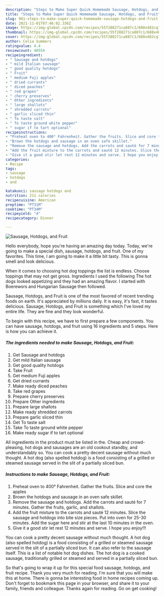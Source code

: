```yaml
---
description: "Steps to Make Super Quick Homemade Sausage, Hotdogs, and Fruit"
title: "Steps to Make Super Quick Homemade Sausage, Hotdogs, and Fruit"
slug: 961-steps-to-make-super-quick-homemade-sausage-hotdogs-and-fruit
date: 2021-11-01T07:46:02.336Z
image: https://img-global.cpcdn.com/recipes/55f288271ca887c1/680x482cq70/sausage-hotdogs-and-fruit-recipe-main-photo.jpg
thumbnail: https://img-global.cpcdn.com/recipes/55f288271ca887c1/680x482cq70/sausage-hotdogs-and-fruit-recipe-main-photo.jpg
cover: https://img-global.cpcdn.com/recipes/55f288271ca887c1/680x482cq70/sausage-hotdogs-and-fruit-recipe-main-photo.jpg
author: Celia Summers
ratingvalue: 4.4
reviewcount: 40554
recipeingredient:
- " Sausage and hotdogs"
- " mild Italian sausage"
- " good quality hotdogs"
- " Fruit"
- " medium Fuji apples"
- " dried currants"
- " diced peaches"
- " red grapes"
- " cherry preserves"
- " Other ingredients"
- " large shallots"
- " shredded carrots"
- " garlic sliced thin"
- " To taste salt"
- " To taste ground white pepper"
- " sugar if to tart optional"
recipeinstructions:
- "Preheat oven to 400° Fahrenheit. Gather the fruits. Slice and core the apples"
- "Brown the hotdogs and sausage in an oven safe skillet."
- "Remove the sausage and hotdogs. Add the carrots and sauté for 7 minutes. Gather the fruits, garlic, and shallots."
- "Add the fruit mixture to the carrots and sauté 12 minutes. Slice the sausage and hotdogs into bite size pieces. Put into oven for 25-30 minutes. Add the sugar here and stir at the last 10 minutes in the oven."
- "Give it a good stir let rest 12 minutes and serve. I hope you enjoy!!!"
categories:
- Recipe
tags:
- sausage
- hotdogs
- and

katakunci: sausage hotdogs and 
nutrition: 211 calories
recipecuisine: American
preptime: "PT31M"
cooktime: "PT34M"
recipeyield: "4"
recipecategory: Dinner

---
```



![Sausage, Hotdogs, and Fruit](https://img-global.cpcdn.com/recipes/55f288271ca887c1/680x482cq70/sausage-hotdogs-and-fruit-recipe-main-photo.jpg)

Hello everybody, hope you're having an amazing day today. Today, we're going to make a special dish, sausage, hotdogs, and fruit. One of my favorites. This time, I am going to make it a little bit tasty. This is gonna smell and look delicious.

When it comes to choosing hot dog toppings the list is endless. Choose toppings that may not get gross. Ingredients I used the following The hot dogs looked appetizing and they had an amazing flavor. I started with Boerewors and Hungarian Sausage then followed.

Sausage, Hotdogs, and Fruit is one of the most favored of recent trending foods on earth. It's appreciated by millions daily. It is easy, it's fast, it tastes delicious. Sausage, Hotdogs, and Fruit is something which I've loved my entire life. They are fine and they look wonderful.


To begin with this recipe, we have to first prepare a few components. You can have sausage, hotdogs, and fruit using 16 ingredients and 5 steps. Here is how you can achieve it.

<!--inarticleads1-->

##### The ingredients needed to make Sausage, Hotdogs, and Fruit:

1. Get  Sausage and hotdogs
1. Get  mild Italian sausage
1. Get  good quality hotdogs
1. Take  Fruit
1. Get  medium Fuji apples
1. Get  dried currants
1. Make ready  diced peaches
1. Take  red grapes
1. Prepare  cherry preserves
1. Prepare  Other ingredients
1. Prepare  large shallots
1. Make ready  shredded carrots
1. Prepare  garlic sliced thin
1. Get  To taste salt
1. Take  To taste ground white pepper
1. Make ready  sugar if to tart optional


All ingredients in the product must be listed in the. Cheap and crowd-pleasing, hot dogs and sausages are an old cookout standby, and understandably so. You can cook a pretty decent sausage without much thought. A hot dog (also spelled hotdog) is a food consisting of a grilled or steamed sausage served in the slit of a partially sliced bun. 

<!--inarticleads2-->

##### Instructions to make Sausage, Hotdogs, and Fruit:

1. Preheat oven to 400° Fahrenheit. Gather the fruits. Slice and core the apples
1. Brown the hotdogs and sausage in an oven safe skillet.
1. Remove the sausage and hotdogs. Add the carrots and sauté for 7 minutes. Gather the fruits, garlic, and shallots.
1. Add the fruit mixture to the carrots and sauté 12 minutes. Slice the sausage and hotdogs into bite size pieces. Put into oven for 25-30 minutes. Add the sugar here and stir at the last 10 minutes in the oven.
1. Give it a good stir let rest 12 minutes and serve. I hope you enjoy!!!


You can cook a pretty decent sausage without much thought. A hot dog (also spelled hotdog) is a food consisting of a grilled or steamed sausage served in the slit of a partially sliced bun. It can also refer to the sausage itself. This is a list of notable hot dog dishes. The hot dog is a cooked sausage, traditionally grilled or steamed and served in a partially sliced bun. 

So that's going to wrap it up for this special food sausage, hotdogs, and fruit recipe. Thank you very much for reading. I'm sure that you will make this at home. There is gonna be interesting food in home recipes coming up. Don't forget to bookmark this page in your browser, and share it to your family, friends and colleague. Thanks again for reading. Go on get cooking!
